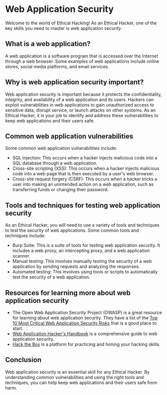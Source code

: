 # Web Application Security

Welcome to the world of Ethical Hacking! As an Ethical Hacker, one of the key skills you need to master is web application security. 

## What is a web application?

A web application is a software program that is accessed over the Internet through a web browser. Some examples of web applications include online stores, social media platforms, and email services.

## Why is web application security important?

Web application security is important because it protects the confidentiality, integrity, and availability of a web application and its users. Hackers can exploit vulnerabilities in web applications to gain unauthorized access to sensitive data, disrupt service, or launch attacks on other systems. As an Ethical Hacker, it is your job to identify and address these vulnerabilities to keep web applications and their users safe.

## Common web application vulnerabilities

Some common web application vulnerabilities include:

- SQL injection: This occurs when a hacker injects malicious code into a SQL database through a web application.
- Cross-site scripting (XSS): This occurs when a hacker injects malicious code into a web page that is then executed by a user's web browser.
- Cross-site request forgery (CSRF): This occurs when a hacker tricks a user into making an unintended action on a web application, such as transferring funds or changing their password.

## Tools and techniques for testing web application security

As an Ethical Hacker, you will need to use a variety of tools and techniques to test the security of web applications. Some common tools and techniques include:

- Burp Suite: This is a suite of tools for testing web application security. It includes a web proxy, an intercepting proxy, and a web application scanner.
- Manual testing: This involves manually testing the security of a web application by sending requests and analyzing the responses.
- Automated testing: This involves using tools or scripts to automatically test the security of a web application.

## Resources for learning more about web application security

- The Open Web Application Security Project (OWASP) is a great resource for learning about web application security. They have a list of the [Top 10 Most Critical Web Application Security Risks](https://owasp.org/www-project-top-ten/) that is a good place to start.
- [Web Application Hacker's Handbook](https://edu.anarcho-copy.org/Against%20Security%20-%20Self%20Security/Dafydd%20Stuttard,%20Marcus%20Pinto%20-%20The%20web%20application%20hacker%27s%20handbook_%20finding%20and%20exploiting%20security%20flaws-Wiley%20(2011).pdf) is a comprehensive guide to web application security.
- [Hack the Box](https://www.hackthebox.eu/) is a platform for practicing and honing your hacking skills.

## Conclusion

Web application security is an essential skill for any Ethical Hacker. By understanding common vulnerabilities and using the right tools and techniques, you can help keep web applications and their users safe from harm.


